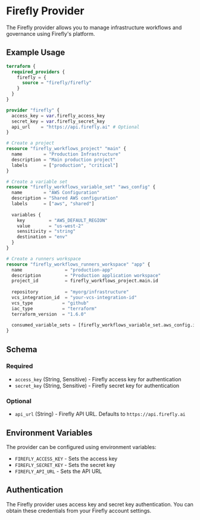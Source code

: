 # Firefly Provider

The Firefly provider allows you to manage infrastructure workflows and governance using Firefly's platform.

## Example Usage

```terraform
terraform {
  required_providers {
    firefly = {
      source = "firefly/firefly"
    }
  }
}

provider "firefly" {
  access_key = var.firefly_access_key
  secret_key = var.firefly_secret_key
  api_url    = "https://api.firefly.ai" # Optional
}

# Create a project
resource "firefly_workflows_project" "main" {
  name        = "Production Infrastructure"
  description = "Main production project"
  labels      = ["production", "critical"]
}

# Create a variable set
resource "firefly_workflows_variable_set" "aws_config" {
  name        = "AWS Configuration"
  description = "Shared AWS configuration"
  labels      = ["aws", "shared"]
  
  variables {
    key         = "AWS_DEFAULT_REGION"
    value       = "us-west-2"
    sensitivity = "string"
    destination = "env"
  }
}

# Create a runners workspace
resource "firefly_workflows_runners_workspace" "app" {
  name                = "production-app"
  description         = "Production application workspace"
  project_id          = firefly_workflows_project.main.id
  
  repository          = "myorg/infrastructure"
  vcs_integration_id  = "your-vcs-integration-id"
  vcs_type           = "github"
  iac_type           = "terraform"
  terraform_version  = "1.6.0"
  
  consumed_variable_sets = [firefly_workflows_variable_set.aws_config.id]
}
```

## Schema

### Required

- `access_key` (String, Sensitive) - Firefly access key for authentication
- `secret_key` (String, Sensitive) - Firefly secret key for authentication

### Optional

- `api_url` (String) - Firefly API URL. Defaults to `https://api.firefly.ai`

## Environment Variables

The provider can be configured using environment variables:

- `FIREFLY_ACCESS_KEY` - Sets the access key
- `FIREFLY_SECRET_KEY` - Sets the secret key  
- `FIREFLY_API_URL` - Sets the API URL

## Authentication

The Firefly provider uses access key and secret key authentication. You can obtain these credentials from your Firefly account settings.